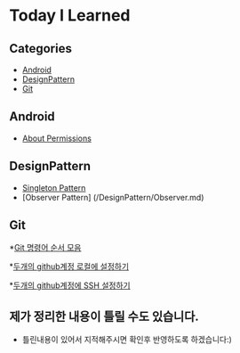 # Today I Learned

## Categories
* [Android](#Android)
* [DesignPattern](#DesignPattern)
* [Git](#Git)


## Android
* [About Permissions](/Android/about_runtime_permission.md)

## DesignPattern
* [Singleton Pattern](/DesignPattern/Singleton.md)
* [Observer Pattern] (/DesignPattern/Observer.md)

## Git

*[Git 명령어 순서 모음](/Git/GitSteps.md)

*[두개의 github계정 로컬에 설정하기](/Git/SettingTwoGithubAccount.md)

*[두개의 github계정에 SSH 설정하기 ](/Git/CreateMutipleSSH.md)


## 제가 정리한 내용이 틀릴 수도 있습니다.
* 틀린내용이 있어서 지적해주시면 확인후 반영하도록 하겠습니다:)
